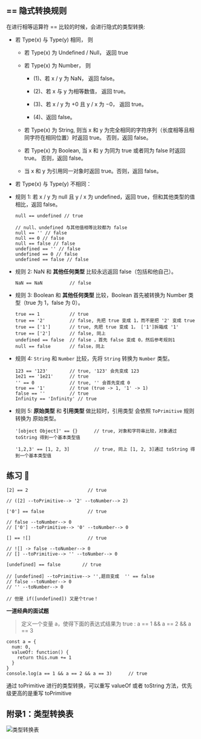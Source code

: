 ## == 隐式转换规则

在进行相等运算符 == 比较的时候，会进行隐式的类型转换:

- 若 Type(x) 与 Type(y) 相同， 则

  - 若 Type(x) 为 Undefined / Null， 返回 true
  
  - 若 Type(x) 为 Number， 则
  
    - (1)、若 x / y 为 NaN， 返回 false。
    
    - (2)、若 x 与 y 为相等数值， 返回 true。
    
    - (3)、若 x / y 为 +0 且 y / x 为 −0， 返回 true。
        
    - (4)、返回 false。 
  
  - 若 Type(x) 为 String, 则当 x 和 y 为完全相同的字符序列（长度相等且相同字符在相同位置）时返回 true。 否则，返回 false。
  
  - 若 Type(x) 为 Boolean, 当 x 和 y 为同为 true 或者同为 false 时返回 true。 否则，返回 false。
  
  - 当 x 和 y 为引用同一对象时返回 true。否则，返回 false。

- 若 Type(x) 与 Type(y) 不相同：

- 规则 1:  若 x / y 为 null 且 y / x 为 undefined，返回 true，但和其他类型的值相比，返回 false。
  
  ```
  null == undefined // true
  
  // null、undefined 与其他值相等比较都为 false
  null == '' // false
  null == 0 // false
  null == false // false
  undefined == '' // false
  undefined == 0 // false
  undefined == false // false
  ```
  
- 规则 2:  NaN 和 **其他任何类型** 比较永远返回 false（包括和他自己）。  

  ```
  NaN == NaN          // false
  ```

- 规则 3:  Boolean 和 **其他任何类型** 比较，Boolean 首先被转换为 Number 类型（true 为 1，false 为 0）。

  ```
  true == 1           // true 
  true == '2'         // false, 先把 true 变成 1，而不是把 '2' 变成 true
  true == ['1']       // true, 先把 true 变成 1， ['1']拆箱成 '1'
  true == ['2']       // false, 同上
  undefined == false  // false ，首先 false 变成 0，然后参考规则1
  null == false       // false，同上
  ```

- 规则 4:  ```String``` 和 ```Number``` 比较，先将 ```String``` 转换为 ```Number``` 类型。

  ```
  123 == '123'        // true, '123' 会先变成 123
  1e21 == '1e21'      // true
  '' == 0             // true, '' 会首先变成 0
  true == '1'         // true (true -> 1, '1' -> 1)
  false == ''         // true
  Infinity == 'Infinity' // true
  ```

- 规则 5:  **原始类型** 和 **引用类型** 做比较时，引用类型 会依照 ```ToPrimitive``` 规则转换为 原始类型。

  ```
  '[object Object]' == {}      // true, 对象和字符串比较，对象通过 toString 得到一个基本类型值
  
  '1,2,3' == [1, 2, 3]         // true, 同上 [1, 2, 3]通过 toString 得到一个基本类型值
  ```
  

## 练习 :raising_hand:

```
[2] == 2                      // true 

// ([2] --toPrimitive--> '2' --toNumber--> 2)
```

```
['0'] == false                // true

// false --toNumber--> 0
// ['0'] --toPrimitive--> '0' --toNumber--> 0 
```

```
[] == ![]                     // true

// ![] -> false --toNumber--> 0
// [] --toPrimitive--> '' --toNumber--> 0
```

```
[undefined] == false        // true

// [undefined] --toPrimitive--> '',题目变成  '' == false
// false --toNumber--> 0 
// '' --toNumber--> 0 

// 但是 if([undefined]) 又是个true！
```

**一道经典的面试题**

> 定义一个变量 a，使得下面的表达式结果为 true :
> a == 1 && a == 2 && a == 3


```
const a = {
  num: 0,
  valueOf: function() {
    return this.num += 1
  }
}
console.log(a == 1 && a == 2 && a == 3)      // true
```

通过 toPrimitive 进行的类型转换，可以重写 valueOf 或者 toString 方法，优先级更高的是重写 toPrimitive


## 附录1：类型转换表

![类型转换表](https://lanhaooss.oss-cn-shenzhen.aliyuncs.com/images/convert-table.png)

